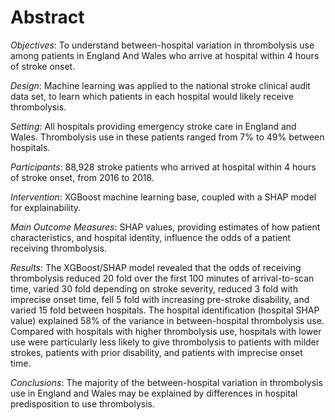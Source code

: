 # Abstract

*Objectives*: To understand between-hospital variation in thrombolysis use among patients in England And Wales who arrive at hospital within 4 hours of stroke onset.

*Design*: Machine learning was applied to the national stroke clinical audit data set, to learn which patients in each hospital would likely receive thrombolysis.

*Setting*: All hospitals providing emergency stroke care in England and Wales. Thrombolysis use in these patients ranged from 7\% to 49\% between hospitals.

*Participants*: 88,928 stroke patients who arrived at hospital within 4 hours of stroke onset, from 2016 to 2018.

*Intervention*: XGBoost machine learning base, coupled with a SHAP model for explainability.

*Main Outcome Measures*: SHAP values, providing estimates of how patient characteristics, and hospital identity, influence the odds of a patient receiving thrombolysis.

*Results*: The XGBoost/SHAP model revealed that the odds of receiving thrombolysis reduced 20 fold over the first 100 minutes of arrival-to-scan time, varied 30 fold depending on stroke severity, reduced 3 fold with imprecise onset time, fell 5 fold with increasing pre-stroke disability, and varied 15 fold between hospitals. The hospital identification (hospital SHAP value) explained 58% of the variance in between-hospital thrombolysis use. Compared with hospitals with higher thrombolysis use, hospitals with lower use were particularly less likely to give thrombolysis to patients with milder strokes, patients with prior disability, and patients with imprecise onset time.

*Conclusions*: The majority of the between-hospital variation in thrombolysis use in England and Wales may be explained by differences in hospital predisposition to use thrombolysis.
